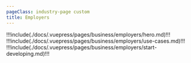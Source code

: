```yaml
---
pageClass: industry-page custom
title: Employers
---
```


!!!include(./docs/.vuepress/pages/business/employers/hero.md)!!!
!!!include(./docs/.vuepress/pages/business/employers/use-cases.md)!!!
!!!include(./docs/.vuepress/pages/business/employers/start-developing.md)!!!

<script>
import VueSlickCarousel from 'vue-slick-carousel';
import 'vue-slick-carousel/dist/vue-slick-carousel.css';
import 'vue-slick-carousel/dist/vue-slick-carousel-theme.css';
import TabSection from "../.vuepress/components/TabSection";
import Accordion from "../.vuepress/components/simple-accordion/accordion";
import AccordionItem from "../.vuepress/components/simple-accordion/accordion-item";
import useCasesTab from "../.vuepress/mixins/useCasesTab.js";

export default {
  components: {
    VueSlickCarousel, AccordionItem, Accordion, TabSection
  },
  data() {
    return {
      options: {
        dots: true,
        arrows: true,
        dotsClass: 'testimonials__dots',
        infinite: false,
        speed: 500,
        slidesToShow: 1,
      },
      borderedLink: false,
      accentLink: {
        text: 'Start developing',
        link: '/examples'
      },
      tabs: [
        'Disbursements',
        'P2P Transfers'
      ],
      activeTabName: '',
    }
  },
  mixins: [useCasesTab],
}
</script>
